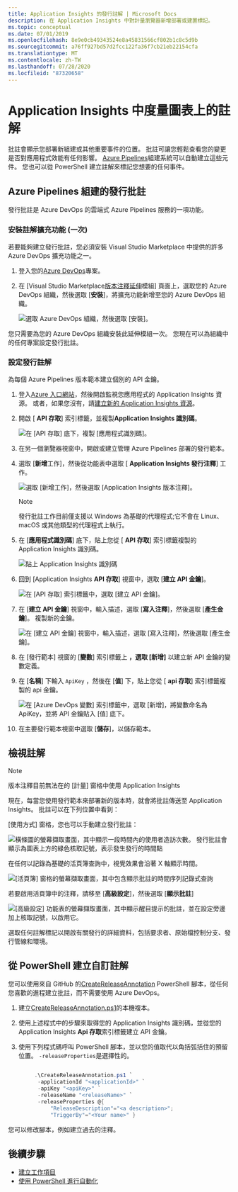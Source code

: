 ```yaml
---
title: Application Insights 的發行註解 | Microsoft Docs
description: 在 Application Insights 中對計量瀏覽器新增部署或建置標記。
ms.topic: conceptual
ms.date: 07/01/2019
ms.openlocfilehash: 8e9e0cb49343524e8a45831566cf802b1c8c5d9b
ms.sourcegitcommit: a76ff927bd57d2fcc122fa36f7cb21eb22154cfa
ms.translationtype: MT
ms.contentlocale: zh-TW
ms.lasthandoff: 07/28/2020
ms.locfileid: "87320658"
---
```

# <a name="annotations-on-metric-charts-in-application-insights"></a>Application Insights 中度量圖表上的註解

批註會顯示您部署新組建或其他重要事件的位置。 批註可讓您輕鬆查看您的變更是否對應用程式效能有任何影響。 [Azure Pipelines](/azure/devops/pipelines/tasks/)組建系統可以自動建立這些元件。 您也可以從 PowerShell 建立註解來標記您想要的任何事件。

## <a name="release-annotations-with-azure-pipelines-build"></a>Azure Pipelines 組建的發行批註

發行批註是 Azure DevOps 的雲端式 Azure Pipelines 服務的一項功能。

### <a name="install-the-annotations-extension-one-time"></a>安裝註解擴充功能 (一次)

若要能夠建立發行批註，您必須安裝 Visual Studio Marketplace 中提供的許多 Azure DevOps 擴充功能之一。

1. 登入您的[Azure DevOps](https://azure.microsoft.com/services/devops/)專案。
   
1. 在 [Visual Studio Marketplace[版本注釋延伸](https://marketplace.visualstudio.com/items/ms-appinsights.appinsightsreleaseannotations)模組] 頁面上，選取您的 Azure DevOps 組織，然後選取 [**安裝**]，將擴充功能新增至您的 Azure DevOps 組織。
   
   ![選取 Azure DevOps 組織，然後選取 [安裝]。](./media/annotations/1-install.png)
   
您只需要為您的 Azure DevOps 組織安裝此延伸模組一次。 您現在可以為組織中的任何專案設定發行批註。

### <a name="configure-release-annotations"></a>設定發行註解

為每個 Azure Pipelines 版本範本建立個別的 API 金鑰。

1. 登入[Azure 入口網站](https://portal.azure.com)，然後開啟監視您應用程式的 Application Insights 資源。 或者，如果您沒有，請[建立新的 Application Insights 資源](./app-insights-overview.md)。
   
1. 開啟 [ **API 存取**] 索引標籤，並複製**Application Insights 識別碼**。
   
   ![在 [API 存取] 底下，複製 [應用程式識別碼]。](./media/annotations/2-app-id.png)

1. 在另一個瀏覽器視窗中，開啟或建立管理 Azure Pipelines 部署的發行範本。
   
1. 選取 [**新增**工作]，然後從功能表中選取 [ **Application Insights 發行注釋**] 工作。
   
   ![選取 [新增工作]，然後選取 [Application Insights 版本注釋]。](./media/annotations/3-add-task.png)

   > [!NOTE]
   > 發行批註工作目前僅支援以 Windows 為基礎的代理程式;它不會在 Linux、macOS 或其他類型的代理程式上執行。
   
1. 在 [**應用程式識別碼**] 底下，貼上您從 [ **API 存取**] 索引標籤複製的 Application Insights 識別碼。
   
   ![貼上 Application Insights 識別碼](./media/annotations/4-paste-app-id.png)
   
1. 回到 [Application Insights **API 存取**] 視窗中，選取 [**建立 API 金鑰**]。 
   
   ![在 [API 存取] 索引標籤中，選取 [建立 API 金鑰]。](./media/annotations/5-create-api-key.png)
   
1. 在 [**建立 API 金鑰**] 視窗中，輸入描述，選取 [**寫入注釋**]，然後選取 [**產生金鑰**]。 複製新的金鑰。
   
   ![在 [建立 API 金鑰] 視窗中，輸入描述，選取 [寫入注釋]，然後選取 [產生金鑰]。](./media/annotations/6-create-api-key.png)
   
1. 在 [發行範本] 視窗的 [**變數**] 索引標籤上 **，選取 [新增]** 以建立新 API 金鑰的變數定義。

1. 在 [**名稱**] 下輸入 `ApiKey` ，然後在 [**值**] 下，貼上您從 [ **api 存取**] 索引標籤複製的 api 金鑰。
   
   ![在 [Azure DevOps 變數] 索引標籤中，選取 [新增]，將變數命名為 ApiKey，並將 API 金鑰貼入 [值] 底下。](./media/annotations/7-paste-api-key.png)
   
1. 在主要發行範本視窗中選取 [**儲存**]，以儲存範本。

## <a name="view-annotations"></a>檢視註解


   > [!NOTE]
   > 版本注釋目前無法在的 [計量] 窗格中使用 Application Insights

現在，每當您使用發行範本來部署新的版本時，就會將批註傳送至 Application Insights。 批註可以在下列位置中看到：

[使用方式] 窗格，您也可以手動建立發行批註：

![橫條圖的螢幕擷取畫面，其中顯示一段時間內的使用者造訪次數。 發行批註會顯示為圖表上方的綠色核取記號，表示發生發行的時間點](./media/annotations/usage-pane.png)

在任何以記錄為基礎的活頁簿查詢中，視覺效果會沿著 X 軸顯示時間。

![[活頁簿] 窗格的螢幕擷取畫面，其中包含顯示批註的時間序列記錄式查詢](./media/annotations/workbooks-annotations.png)

若要啟用活頁簿中的注釋，請移至 [**高級設定**]，然後選取 [**顯示批註**]

![[高級設定] 功能表的螢幕擷取畫面，其中顯示醒目提示的批註，並在設定旁邊加上核取記號，以啟用它。](./media/annotations/workbook-show-annotations.png)

選取任何註解標記以開啟有關發行的詳細資料，包括要求者、原始檔控制分支、發行管線和環境。

## <a name="create-custom-annotations-from-powershell"></a>從 PowerShell 建立自訂註解
您可以使用來自 GitHub 的[CreateReleaseAnnotation](https://github.com/Microsoft/ApplicationInsights-Home/blob/master/API/CreateReleaseAnnotation.ps1) PowerShell 腳本，從任何您喜歡的進程建立批註，而不需要使用 Azure DevOps。 

1. 建立[CreateReleaseAnnotation.ps1](https://github.com/Microsoft/ApplicationInsights-Home/blob/master/API/CreateReleaseAnnotation.ps1)的本機複本。
   
1. 使用上述程式中的步驟來取得您的 Application Insights 識別碼，並從您的 Application Insights **Api 存取**索引標籤建立 API 金鑰。
   
1. 使用下列程式碼呼叫 PowerShell 腳本，並以您的值取代以角括弧括住的預留位置。 `-releaseProperties`是選擇性的。 
   
   ```powershell
   
        .\CreateReleaseAnnotation.ps1 `
         -applicationId "<applicationId>" `
         -apiKey "<apiKey>" `
         -releaseName "<releaseName>" `
         -releaseProperties @{
             "ReleaseDescription"="<a description>";
             "TriggerBy"="<Your name>" }
   ```

您可以修改腳本，例如建立過去的注釋。

## <a name="next-steps"></a>後續步驟

* [建立工作項目](./diagnostic-search.md#create-work-item)
* [使用 PowerShell 進行自動化](./powershell.md)

